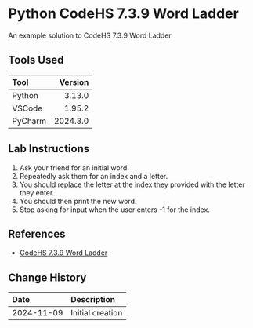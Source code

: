 # Python CodeHS 7.3.9 Word Ladder
An example solution to CodeHS 7.3.9 Word Ladder

## Tools Used

| Tool       |  Version |
|:-----------|---------:|
| Python     |   3.13.0 |
| VSCode     |   1.95.2 |
| PyCharm    | 2024.3.0 |

## Lab Instructions
1. Ask your friend for an initial word.
1. Repeatedly ask them for an index and a letter.
1. You should replace the letter at the index they provided with the letter they enter.
1. You should then print the new word.
1. Stop asking for input when the user enters -1 for the index.
## References

* [CodeHS 7.3.9 Word Ladder](https://codehs.com/student/5441708/section/556234/assignment/139751274)

## Change History

| Date       | Description                                                                                |
|:-----------|:-------------------------------------------------------------------------------------------|
| 2024-11-09 | Initial creation                                                                           |
